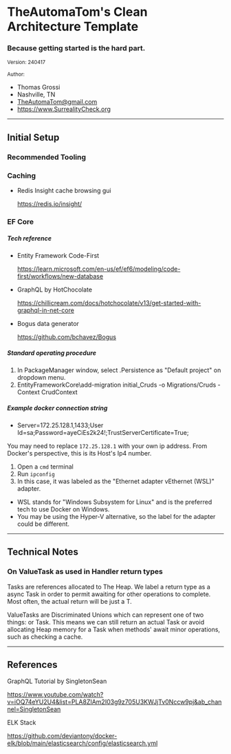 ﻿# TheAutomaTom's Clean Architecture Template
### Because getting started is the hard part. 

<small>Version: 240417</small>

<small>Author:</small>
- Thomas Grossi 
- Nashville, TN 
- TheAutomaTom@gmail.com 
- https://www.SurrealityCheck.org



<hr/>

## Initial Setup

### Recommended Tooling

### Caching

- Redis Insight cache browsing gui

	https://redis.io/insight/

### EF Core

##### Tech reference

- Entity Framework Code-First 
 
	https://learn.microsoft.com/en-us/ef/ef6/modeling/code-first/workflows/new-database

- GraphQL by HotChocolate 

	https://chillicream.com/docs/hotchocolate/v13/get-started-with-graphql-in-net-core
			
- Bogus data generator 		
	https://github.com/bchavez/Bogus

##### Standard operating procedure

1. In PackageManager window, select .Persistence as "Default project" on dropdown menu.
1. EntityFrameworkCore\add-migration initial_Cruds -o Migrations/Cruds -Context CrudContext

##### Example docker connection string

- Server=172.25.128.1,1433;User Id=sa;Password=ayeCiEs2k24!;TrustServerCertificate=True;

You may need to replace `172.25.128.1` with your own ip address.  From Docker's perspective, this is its Host's Ip4 number.

1. Open a `cmd` terminal
1. Run `ipconfig`
1. In this case, it was labeled as the "Ethernet adapter vEthernet (WSL)" adapter.  
- WSL stands for "Windows Subsystem for Linux" and is the preferred tech to use Docker on Windows.  
- You may be using the Hyper-V alternative, so the label for the adapter could be different.

<hr/>

## Technical Notes

### On ValueTask as used in Handler return types
	
Tasks are references allocated to The Heap.  We label a return type as a async Task<T> in order to permit awaiting for other operations to complete.  Most often, the actual return will be just a T.

ValueTasks are Discriminated Unions which can represent one of two things: <T> or Task<T>.  This means we can still return an actual Task<T> or avoid allocating Heap memory for a Task when methods' await minor operations, such as checking a cache.

<hr/>

## References

GraphQL Tutorial by SingletonSean

https://www.youtube.com/watch?v=iOQ74eYU2U4&list=PLA8ZIAm2I03g9z705U3KWJjTv0Nccw9pj&ab_channel=SingletonSean

ELK Stack

https://github.com/deviantony/docker-elk/blob/main/elasticsearch/config/elasticsearch.yml

